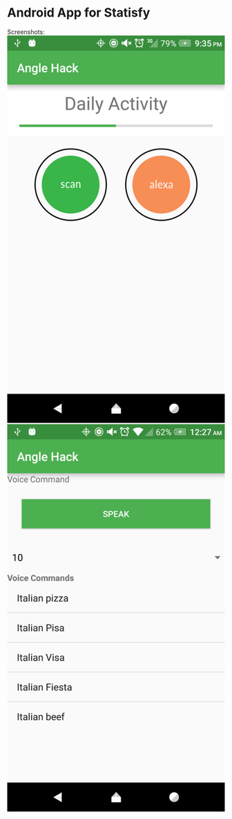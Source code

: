 # Android App for Statisfy

Screenshots:
![Home](https://github.com/AngelHacks-Statisfy/Statisfy/blob/master/Android/device-2016-06-25-213528.png)
![Alexa Voice](https://github.com/AngelHacks-Statisfy/Statisfy/blob/master/Android/device-2016-06-26-002720.png)
